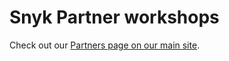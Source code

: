 # Snyk Partner workshops

Check out our [Partners page on our main site](https://snyk.io/partners/).
